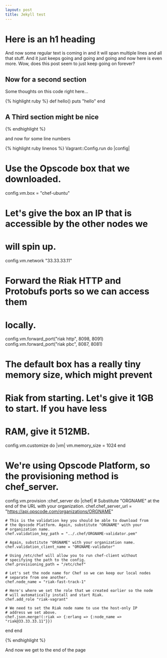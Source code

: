```yaml
---
layout: post
title: Jekyll test
---
```


# Here is an h1 heading

And now some regular text is coming in and it
will span multiple lines and all that stuff.
And it just keeps going and going and going and now
here is even more. Wow, does this post seem to just
keep going on forever?


## Now for a second section

Some thoughts on this code right here...

{% highlight ruby %}
def hello()
  puts "hello"
end

## A Third section might be nice


{% endhighlight %}

and now for some line numbers

{% highlight ruby linenos %}
Vagrant::Config.run do |config|
  # Use the Opscode box that we downloaded.
  config.vm.box = "chef-ubuntu"

  # Let's give the box an IP that is accessible by the other nodes we
  # will spin up.
  config.vm.network "33.33.33.11"

  # Forward the Riak HTTP and Protobufs ports so we can access them
  # locally.
  config.vm.forward_port("riak http", 8098, 8091)
  config.vm.forward_port("riak pbc", 8087, 8081)

  # The default box has a really tiny memory size, which might prevent
  # Riak from starting. Let's give it 1GB to start. If you have less
  # RAM, give it 512MB.
  config.vm.customize do |vm|
    vm.memory_size = 1024
  end

  # We're using Opscode Platform, so the provisioning method is chef_server.
  config.vm.provision :chef_server do |chef|
    # Substitute "ORGNAME" at the end of the URL with your organization.
    chef.chef_server_url = "https://api.opscode.com/organizations/ORGNAME"

    # This is the validation key you should be able to download from
    # the Opscode Platform. Again, substitute "ORGNAME" with your
    # organization name.
    chef.validation_key_path = "../.chef/ORGNAME-validator.pem"

    # Again, substitute "ORGNAME" with your organization name.
    chef.validation_client_name = "ORGNAME-validator"

    # Using /etc/chef will allow you to run chef-client without
    # specifying the path to the config.
    chef.provisioning_path = "/etc/chef"

    # Let's set the node name for Chef so we can keep our local nodes
    # separate from one another.
    chef.node_name = "riak-fast-track-1"

    # Here's where we set the role that we created earlier so the node
    # will automatically install and start Riak.
    chef.add_role "riak-vagrant"

    # We need to set the Riak node name to use the host-only IP
    # address we set above.
    chef.json.merge!(:riak => {:erlang => {:node_name => "riak@33.33.33.11"}})
  end
end

{% endhighlight %}

And now we get to the end of the page
